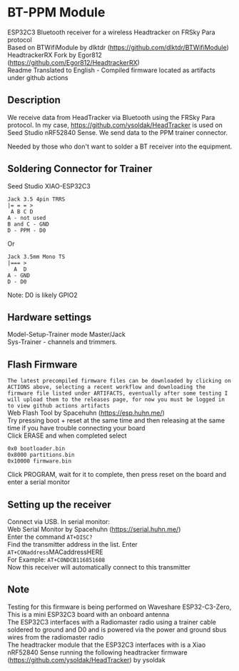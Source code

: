 # BT-PPM Module
ESP32C3 Bluetooth receiver for a wireless Headtracker on FRSky Para protocol  
Based on BTWifiModule by dlktdr (https://github.com/dlktdr/BTWifiModule)  
HeadtrackerRX Fork by Egor812 (https://github.com/Egor812/HeadtrackerRX)  
Readme Translated to English - Compiled firmware located as artifacts under github actions  

## Description
We receive data from HeadTracker via Bluetooth using the FRSky Para protocol. In my case, https://github.com/ysoldak/HeadTracker is used on Seed Studio nRF52840 Sense. We send data to the PPM trainer connector.  

Needed by those who don't want to solder a BT receiver into the equipment.  

## Soldering Connector for Trainer
Seed Studio XIAO-ESP32C3  
```
Jack 3.5 4pin TRRS  
|= = = >  
 A B C D  
A - not used
B and C - GND  
D - PPM - D0  
```
Or  
```
Jack 3.5mm Mono TS  
|=== >  
  A  D  
A - GND  
D - D0  
```
Note: D0 is likely GPIO2  

## Hardware settings
Model-Setup-Trainer mode Master/Jack  
Sys-Trainer - channels and trimmers.  

## Flash Firmware
```The latest precompiled firmware files can be downloaded by clicking on ACTIONS above, selecting a recent workflow and downloading the firmware file listed under ARTIFACTS, eventually after some testing I will upload them to the releases page, for now you must be logged in to view github actions artifacts```  
Web Flash Tool by Spacehuhn (https://esp.huhn.me/)  
Try pressing boot + reset at the same time and then releasing at the same time if you have trouble connecting your board  
Click ERASE and when completed select  
```
0x0 bootloader.bin  
0x8000 partitions.bin  
0x10000 firmware.bin
```
Click PROGRAM, wait for it to complete, then press reset on the board and enter a serial monitor  

## Setting up the receiver
Connect via USB. In serial monitor:  
Web Serial Monitor by Spacehuhn (https://serial.huhn.me/)  
Enter the command ```AT+DISC?```  
Find the transmitter address in the list. Enter ```AT+CONaddress```MACaddressHERE  
For Example: ```AT+CONDCB116851608```  
Now this receiver will automatically connect to this transmitter  

## Note
Testing for this firmware is being performed on Waveshare ESP32-C3-Zero, This is a mini ESP32C3 board with an onboard antenna  
The ESP32C3 interfaces with a Radiomaster radio using a trainer cable soldered to ground and D0 and is powered via the power and ground sbus wires from the radiomaster radio  
The headtracker module that the ESP32C3 interfaces with is a Xiao nRF52840 Sense running the following headtracker firmware (https://github.com/ysoldak/HeadTracker) by ysoldak  
